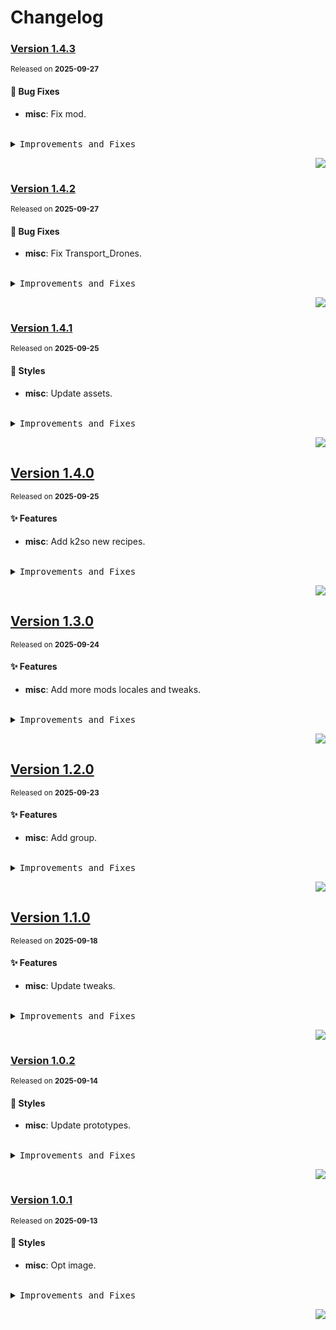 # Changelog

### [Version&nbsp;1.4.3](https://github.com/canisminor1990/factorio-lobehub-decorations/compare/v1.4.2...v1.4.3)
<sup>Released on **2025-09-27**</sup>


#### 🐛 Bug Fixes

- **misc**: Fix mod.


<br/>



<details>
<summary><kbd>Improvements and Fixes</kbd></summary>



#### What's fixed

* **misc**: Fix mod ([2cce147](https://github.com/canisminor1990/factorio-lobehub-decorations/commit/2cce147))

</details>


<div align="right">

[![](https://img.shields.io/badge/-BACK_TO_TOP-151515?style=flat-square)](#readme-top)

</div>

### [Version&nbsp;1.4.2](https://github.com/canisminor1990/factorio-lobehub-decorations/compare/v1.4.1...v1.4.2)
<sup>Released on **2025-09-27**</sup>


#### 🐛 Bug Fixes

- **misc**: Fix Transport_Drones.


<br/>



<details>
<summary><kbd>Improvements and Fixes</kbd></summary>



#### What's fixed

* **misc**: Fix Transport_Drones ([60cff2c](https://github.com/canisminor1990/factorio-lobehub-decorations/commit/60cff2c))

</details>


<div align="right">

[![](https://img.shields.io/badge/-BACK_TO_TOP-151515?style=flat-square)](#readme-top)

</div>

### [Version&nbsp;1.4.1](https://github.com/canisminor1990/factorio-lobehub-decorations/compare/v1.4.0...v1.4.1)
<sup>Released on **2025-09-25**</sup>


#### 💄 Styles

- **misc**: Update assets.


<br/>



<details>
<summary><kbd>Improvements and Fixes</kbd></summary>



#### Styles

* **misc**: Update assets ([e137aae](https://github.com/canisminor1990/factorio-lobehub-decorations/commit/e137aae))

</details>


<div align="right">

[![](https://img.shields.io/badge/-BACK_TO_TOP-151515?style=flat-square)](#readme-top)

</div>

## [Version&nbsp;1.4.0](https://github.com/canisminor1990/factorio-lobehub-decorations/compare/v1.3.0...v1.4.0)
<sup>Released on **2025-09-25**</sup>


#### ✨ Features

- **misc**: Add k2so new recipes.


<br/>



<details>
<summary><kbd>Improvements and Fixes</kbd></summary>



#### What's improved

* **misc**: Add k2so new recipes ([1ffc090](https://github.com/canisminor1990/factorio-lobehub-decorations/commit/1ffc090))

</details>


<div align="right">

[![](https://img.shields.io/badge/-BACK_TO_TOP-151515?style=flat-square)](#readme-top)

</div>

## [Version&nbsp;1.3.0](https://github.com/canisminor1990/factorio-lobehub-decorations/compare/v1.2.0...v1.3.0)
<sup>Released on **2025-09-24**</sup>


#### ✨ Features

- **misc**: Add more mods locales and tweaks.


<br/>



<details>
<summary><kbd>Improvements and Fixes</kbd></summary>



#### What's improved

* **misc**: Add more mods locales and tweaks ([678f66c](https://github.com/canisminor1990/factorio-lobehub-decorations/commit/678f66c))

</details>


<div align="right">

[![](https://img.shields.io/badge/-BACK_TO_TOP-151515?style=flat-square)](#readme-top)

</div>

## [Version&nbsp;1.2.0](https://github.com/canisminor1990/factorio-lobehub-decorations/compare/v1.1.0...v1.2.0)
<sup>Released on **2025-09-23**</sup>


#### ✨ Features

- **misc**: Add group.


<br/>



<details>
<summary><kbd>Improvements and Fixes</kbd></summary>



#### What's improved

* **misc**: Add group ([f0ec910](https://github.com/canisminor1990/factorio-lobehub-decorations/commit/f0ec910))

</details>


<div align="right">

[![](https://img.shields.io/badge/-BACK_TO_TOP-151515?style=flat-square)](#readme-top)

</div>

## [Version&nbsp;1.1.0](https://github.com/canisminor1990/factorio-lobehub-decorations/compare/v1.0.2...v1.1.0)
<sup>Released on **2025-09-18**</sup>


#### ✨ Features

- **misc**: Update tweaks.


<br/>



<details>
<summary><kbd>Improvements and Fixes</kbd></summary>



#### What's improved

* **misc**: Update tweaks ([430b867](https://github.com/canisminor1990/factorio-lobehub-decorations/commit/430b867))

</details>


<div align="right">

[![](https://img.shields.io/badge/-BACK_TO_TOP-151515?style=flat-square)](#readme-top)

</div>

### [Version&nbsp;1.0.2](https://github.com/canisminor1990/factorio-lobehub-decorations/compare/v1.0.1...v1.0.2)
<sup>Released on **2025-09-14**</sup>


#### 💄 Styles

- **misc**: Update prototypes.


<br/>



<details>
<summary><kbd>Improvements and Fixes</kbd></summary>



#### Styles

* **misc**: Update prototypes ([1b71eb3](https://github.com/canisminor1990/factorio-lobehub-decorations/commit/1b71eb3))

</details>


<div align="right">

[![](https://img.shields.io/badge/-BACK_TO_TOP-151515?style=flat-square)](#readme-top)

</div>

### [Version&nbsp;1.0.1](https://github.com/canisminor1990/factorio-lobehub-decorations/compare/v1.0.0...v1.0.1)
<sup>Released on **2025-09-13**</sup>


#### 💄 Styles

- **misc**: Opt image.


<br/>



<details>
<summary><kbd>Improvements and Fixes</kbd></summary>



#### Styles

* **misc**: Opt image ([38fb1b0](https://github.com/canisminor1990/factorio-lobehub-decorations/commit/38fb1b0))

</details>


<div align="right">

[![](https://img.shields.io/badge/-BACK_TO_TOP-151515?style=flat-square)](#readme-top)

</div>
